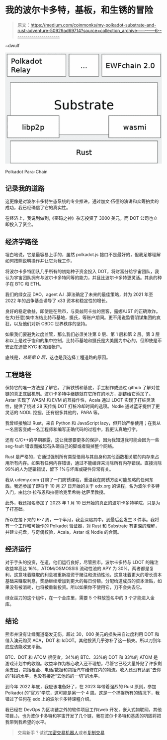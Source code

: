 # 我的波尔卡多特，基板，和生锈的冒险

> 原文：<https://medium.com/coinmonks/my-polkadot-substrate-and-rust-adventure-50929ad69714?source=collection_archive---------6----------------------->

~dwulf

![](img/9ef9817478b0c831ec4387e5d69382a1.png)

Polkadot Para-Chain

## 记录我的道路

这更像是对波尔卡多特生态系统的专业推进。通过加文·伍德的演讲和众筹拍卖的成功，我已经确信了它的真实性。

在经济上，我说到做到,《密码之神》杂志投资了 3000 美元，而 DOT 公司也立即投入了资金。

## 经济学路径

坦白地说，它是最容易上手的，虽然 polkadot.js 接口不是最好的，但我足够理解如何按照说明操作并让它为我工作。

将波尔卡多特团队几乎所有的初始种子资金投入 DOT，将财富分给宇宙团队，我认为宇宙团队拥有与波尔卡多特同等的能力，并且比波尔卡多特更灵活。其余的种子在 BTC 和 ETH。

我们的绿女巫 DAO，agent A.I .算法确定了未来的最佳策略，并为 2021 年至 2022 年的战争基金诱导了 x33 资本和稳定性的增长。

良好的稳定收益，即使是在熊市，与奥兹阿卡拉的黑客，露娜/UST 的正确欺诈。在大(任意)集中冻结比特币基地，摄氏，等账户期间。更不用说监管阴谋集团的疯狂，以及他们对新 CBDC 世界秩序的坚持。

如果我们要避免过度监管，那么我们必须关注第 0 层、第 1 层和第 2 层。第 3 层和以上是过于饱和的集中控制，比特币基地和摄氏是大美国为中心的，但即使是币安正在迫使 KYC 和冻结帐户。

底线是，*总是第 0 层*，这也是我选择工程道路的原因。

## 工程路径

保持它的唯一方法是了解它。了解铁锈和基底，手工制作或通过 github 了解对位链的真正底层机制。波尔卡多特中继链就在它所在的地方，副链给它添加了。Astar 实现了 WASM 和 EVM 的互操作性，Acala 通过 LDOT 实现了打桩灵活性，提供了绕过 28 天传统 DOT 打桩冷却时间的选项。Nodle 通过蓝牙提供了更灵活的 NODL 挖掘。还有很多其他的，PARA 等。

我曾经接触过 Rust，来自 Python 和 JavaScript lazy，但开始严格使用；在我从一名黑客变成一名工程师和编写正确代码的过程中，我更认真地打字。

还有 C/C++的早期暴露，这让我想要更多的保护，因为我知道我可能会因为一些 seg-fault 错误而搬起石头砸自己的脚或者毁掉整个网络。

Rust 是严格的，它通过强制所有类型借用与其自身和其他函数相关联的内存来占用所有内存。如果有任何内存错误，通过不能编译来消除所有内存错误。直接消除 99%的人为逻辑错误，留下 1%与坏库或硬件异常有关。

我从 udemy.com 订购了一门防锈课程，重温我在防锈方面可能忽略的任何东西。我还参加了即将于 10 月 27 日开始的关于 edx.org 的课程，名为波尔卡多特入门，由比尔·拉布恩和拉德哈克里希纳·达萨里教授。

此外，我还报名参加了 2023 年 1 月 10 日开始的真正的波尔卡多特学院，只是为了打基础。

所以在接下来的 6-7 周，一个半月，我会深陷其中，到最后会发生 3 件事。我将有一个工作和可操作的 Polkadot 验证器，对 Rust 和 Substrate 有更深的理解，并建立托盘，与奇偶校验，Acala，Astar 或 Nodle 的合同。

## 经济运行

对于手头的投资，在道，他们运行良好，尽管熊市。波尔卡多特与 LDOT 的赌注收益率高达 16%，ATOM/OSMOSSIS 流动性池的 APY 为 30%。两者都是复利，这意味着赚取的利息被重新投资于赌注和流动性池，这意味着更大的增长资本基础来赚取利息，奖励继续增加到更大的每日份额。分配给道成员的资本津贴，如果没有被消耗，也将被重新投资。所以如果你不使用它，刀不会失去它。

绿女巫刀的这个组件，在一个金库里，需要 5 个释放签名中的 3 个才能进入金库。

## 结论

熊市并没有让绿魔道毫发无伤，超过 30，000 美元的损失来自过度利用 DOT 和借入澳元购买 ACA，DOT 和 lcDOT。其他投资几乎弥补了这一损失。所以刀到年底应该能收支平衡。

BTC、DOT 和 ATOM 很便宜，34%的 BTC、33%的 DOT 和 33%的 ATOM 是游戏计划中的收购。收益率作为核心收入还不理想，尽管它已经大量补贴了许多剩余支出，包括租金、电话/数据和包括汽车维修在内的物流。收入还没有达到“去你的”钱的水平，也没有接近“去他妈的一切”的水平。

到今年 2022 年底，我应该准备好了，在 2023 年带着强烈的 Rust 原则，参加 Polkadot 的“官方”学院，这可能是另一个 4 周。这是一个捕捉所有的情况下，我错过了任何在 edx 上的波尔卡多特课程介绍。

我已经在 DevOps 为区块链之外的软件项目工作(web 开发，嵌入式物联网，其他项目。)，也为波尔卡多特和宇宙开发了几个链，我在波尔卡多特和基质的巩固将把我带到我希望的水平。

> 交易新手？试试[加密交易机器人](/coinmonks/crypto-trading-bot-c2ffce8acb2a)或者[复制交易](/coinmonks/top-10-crypto-copy-trading-platforms-for-beginners-d0c37c7d698c)